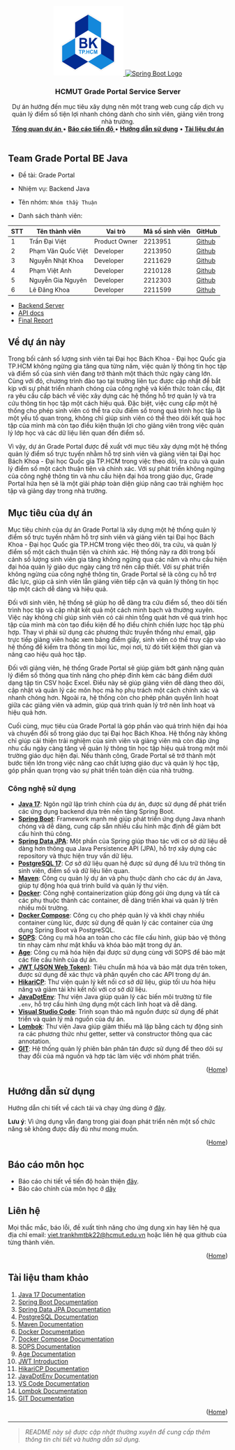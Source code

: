 <a id="readme-top"></a>

<!-- PROJECT LOGO -->
<br />
<div align="center">
  <a href="">
    <img src="hcmut.png" alt="HCMUT Logo" width="160" height="160">
    <img src="https://spring.io/img/spring-2.svg" alt="Spring Boot Logo" width="160" height="160">
  </a>

  <h3 align="center">HCMUT Grade Portal Service Server</h3>

  <p align="center">
    Dự án hướng đến mục tiêu xây dựng nên một trang web cung cấp dịch vụ quản lý điểm số tiện lợi nhanh chóng dành cho sinh viên, giảng viên  trong nhà trường.
    <br />
    <a href="#about-the-project"><strong>Tổng quan dự án </strong></a>
    •
    <a href="./reports/report.md"><strong>Báo cáo tiến độ </strong></a>
    •
    <a href="./docs/user-guide.md"><strong>Hướng dẫn sử dụng</strong></a>
    •
    <a href="./docs/document.md"><strong>Tài liệu dự án</strong></a>
    <br />
    <br />
  </p>
</div>

<!-- ABOUT MEMBER TEAM-->

## Team Grade Portal BE Java

- Đề tài: Grade Portal
- Nhiệm vụ: Backend Java
- Tên nhóm: `Nhóm thầy Thuận`

- Danh sách thành viên:

| STT | Tên thành viên     | Vai trò       | Mã số sinh viên | GitHub                                   |
| --- | ------------------ | ------------- | --------------- | ---------------------------------------- |
| 1   | Trần Đại Việt      | Product Owner | 2213951         | [Github](https://github.com/VietTranDai) |
| 2   | Phạm Văn Quốc Việt | Developer     | 2213950         | [Github](https://github.com/phaiHP)      |
| 3   | Nguyễn Nhật Khoa   | Developer     | 2211629         | [Github](https://github.com/Sherllgen)   |
| 4   | Phạm Việt Anh      | Developer     | 2210128         | [Github](https://github.com/vietank62)   |
| 5   | Nguyễn Gia Nguyên  | Developer     | 2212303         | [Github](https://github.com/NguyenBk22)  |
| 6   | Lê Đăng Khoa       | Developer     | 2211599         | [Github](https://github.com/thisIsKhoa)  |

- [Backend Server](https://a2-grade.thuanle.me/)
- [API docs](https://documenter.getpostman.com/view/36861276/2sAYJ1m3AX)
- [Final Report](./reports/mainReport/241_DA_CNPM.pdf)
<!-- ABOUT THE PROJECT -->

<a id="about-the-project"></a>

## Về dự án này

Trong bối cảnh số lượng sinh viên tại Đại học Bách Khoa - Đại học Quốc gia TP.HCM không ngừng gia tăng qua từng năm, việc quản lý thông tin học tập và điểm số của sinh viên đang trở thành một thách thức ngày càng lớn. Cùng với đó, chương trình đào tạo tại trường liên tục được cập nhật để bắt kịp với sự phát triển nhanh chóng của công nghệ và kiến thức toàn cầu, đặt ra yêu cầu cấp bách về việc xây dựng các hệ thống hỗ trợ quản lý và tra cứu thông tin học tập một cách hiệu quả. Đặc biệt, việc cung cấp một hệ thống cho phép sinh viên có thể tra cứu điểm số trong quá trình học tập là một yếu tố quan trọng, không chỉ giúp sinh viên có thể theo dõi kết quả học tập của mình mà còn tạo điều kiện thuận lợi cho giảng viên trong việc quản lý lớp học và các dữ liệu liên quan đến điểm số.

Vì vậy, dự án Grade Portal được đề xuất với mục tiêu xây dựng một hệ thống quản lý điểm số trực tuyến nhằm hỗ trợ sinh viên và giảng viên tại Đại học Bách Khoa - Đại học Quốc gia TP.HCM trong việc theo dõi, tra cứu và quản lý điểm số một cách thuận tiện và chính xác. Với sự phát triển không ngừng của công nghệ thông tin và nhu cầu hiện đại hóa trong giáo dục, Grade Portal hứa hẹn sẽ là một giải pháp toàn diện giúp nâng cao trải nghiệm học tập và giảng dạy trong nhà trường.

## Mục tiêu của dự án

Mục tiêu chính của dự án Grade Portal là xây dựng một hệ thống quản lý điểm số trực tuyến nhằm hỗ trợ sinh viên và giảng viên tại Đại học Bách Khoa - Đại học Quốc gia TP.HCM trong việc theo dõi, tra cứu, và quản lý điểm số một cách thuận tiện và chính xác. Hệ thống này ra đời trong bối cảnh số lượng sinh viên gia tăng không ngừng qua các năm và nhu cầu hiện đại hóa quản lý giáo dục ngày càng trở nên cấp thiết. Với sự phát triển không ngừng của công nghệ thông tin, Grade Portal sẽ là công cụ hỗ trợ đắc lực, giúp cả sinh viên lẫn giảng viên tiếp cận và quản lý thông tin học tập một cách dễ dàng và hiệu quả.

Đối với sinh viên, hệ thống sẽ giúp họ dễ dàng tra cứu điểm số, theo dõi tiến trình học tập và cập nhật kết quả một cách minh bạch và thường xuyên. Việc này không chỉ giúp sinh viên có cái nhìn tổng quát hơn về quá trình học tập của mình mà còn tạo điều kiện để họ điều chỉnh chiến lược học tập phù hợp. Thay vì phải sử dụng các phương thức truyền thống như email, gặp trực tiếp giảng viên hoặc xem bảng điểm giấy, sinh viên có thể truy cập vào hệ thống để kiểm tra thông tin mọi lúc, mọi nơi, từ đó tiết kiệm thời gian và nâng cao hiệu quả học tập.

Đối với giảng viên, hệ thống Grade Portal sẽ giúp giảm bớt gánh nặng quản lý điểm số thông qua tính năng cho phép đính kèm các bảng điểm dưới dạng tập tin CSV hoặc Excel. Điều này sẽ giúp giảng viên dễ dàng theo dõi, cập nhật và quản lý các môn học mà họ phụ trách một cách chính xác và nhanh chóng hơn. Ngoài ra, hệ thống còn cho phép phân quyền linh hoạt giữa các giảng viên và admin, giúp quá trình quản lý trở nên linh hoạt và hiệu quả hơn.

Cuối cùng, mục tiêu của Grade Portal là góp phần vào quá trình hiện đại hóa và chuyển đổi số trong giáo dục tại Đại học Bách Khoa. Hệ thống này không chỉ giúp cải thiện trải nghiệm của sinh viên và giảng viên mà còn đáp ứng nhu cầu ngày càng tăng về quản lý thông tin học tập hiệu quả trong một môi trường giáo dục hiện đại. Nếu thành công, Grade Portal sẽ trở thành một bước tiến lớn trong việc nâng cao chất lượng giáo dục và quản lý học tập, góp phần quan trọng vào sự phát triển toàn diện của nhà trường.

### Công nghệ sử dụng

<a id="built-with"></a>

- [**Java 17**](https://docs.oracle.com/en/java/javase/17/): Ngôn ngữ lập trình chính của dự án, được sử dụng để phát triển các ứng dụng backend dựa trên nền tảng Spring Boot.
- [**Spring Boot**](https://spring.io/projects/spring-boot): Framework mạnh mẽ giúp phát triển ứng dụng Java nhanh chóng và dễ dàng, cung cấp sẵn nhiều cấu hình mặc định để giảm bớt cấu hình thủ công.
- [**Spring Data JPA**](https://spring.io/projects/spring-data-jpa): Một phần của Spring giúp thao tác với cơ sở dữ liệu dễ dàng hơn thông qua Java Persistence API (JPA), hỗ trợ xây dựng các repository và thực hiện truy vấn dữ liệu.
- [**PostgreSQL 17**](https://www.postgresql.org/docs/17/): Cơ sở dữ liệu quan hệ được sử dụng để lưu trữ thông tin sinh viên, điểm số và dữ liệu liên quan.
- [**Maven**](https://maven.apache.org/guides/index.html): Công cụ quản lý dự án và phụ thuộc dành cho các dự án Java, giúp tự động hóa quá trình build và quản lý thư viện.
- [**Docker**](https://docs.docker.com/): Công nghệ containerization giúp đóng gói ứng dụng và tất cả các phụ thuộc thành các container, dễ dàng triển khai và quản lý trên nhiều môi trường.
- [**Docker Compose**](https://docs.docker.com/compose/): Công cụ cho phép quản lý và khởi chạy nhiều container cùng lúc, được sử dụng để quản lý các container của ứng dụng Spring Boot và PostgreSQL.
- [**SOPS**](https://github.com/mozilla/sops): Công cụ mã hóa an toàn cho các file cấu hình, giúp bảo vệ thông tin nhạy cảm như mật khẩu và khóa bảo mật trong dự án.
- [**Age**](https://github.com/FiloSottile/age): Công cụ mã hóa hiện đại được sử dụng cùng với SOPS để bảo mật các file cấu hình của dự án.
- [**JWT (JSON Web Token)**](https://jwt.io/introduction): Tiêu chuẩn mã hóa và bảo mật dựa trên token, được sử dụng để xác thực và phân quyền cho các API trong dự án.
- [**HikariCP**](https://github.com/brettwooldridge/HikariCP): Thư viện quản lý kết nối cơ sở dữ liệu, giúp tối ưu hóa hiệu năng và giảm tải khi kết nối với cơ sở dữ liệu.
- [**JavaDotEnv**](https://github.com/cdimascio/java-dotenv): Thư viện Java giúp quản lý các biến môi trường từ file `.env`, hỗ trợ cấu hình ứng dụng một cách linh hoạt và dễ dàng.
- [**Visual Studio Code**](https://code.visualstudio.com/docs): Trình soạn thảo mã nguồn được sử dụng để phát triển và quản lý mã nguồn của dự án.
- [**Lombok**](https://projectlombok.org/features/all): Thư viện Java giúp giảm thiểu mã lặp bằng cách tự động sinh ra các phương thức như getter, setter và constructor thông qua các annotation.
- [**GIT**](https://git-scm.com/doc): Hệ thống quản lý phiên bản phân tán được sử dụng để theo dõi sự thay đổi của mã nguồn và hợp tác làm việc với nhóm phát triển.

<p align="right">(<a href="#readme-top">Home</a>)</p>

<!-- USAGE -->

<a id="usage"></a>

## Hướng dẫn sử dụng

Hướng dẫn chi tiết về cách tải và chạy ứng dùng ở [đây](./docs/user-guide.md).

**Lưu ý**: Vì ứng dụng vẫn đang trong giai đoạn phát triển nên một số chức năng sẽ không được đầy đủ như mong muốn.

<p align="right">(<a href="#readme-top">Home</a>)</p>

## Báo cáo môn học

- Báo cáo chi tiết về tiến độ hoàn thiện [đây](./reports/report.md).
- Báo cáo chính của môn học ở [dây](./reports/mainReport/241_DA_CNPM.pdf)

## Liên hệ

Mọi thắc mắc, báo lỗi, đề xuất tính năng cho ứng dụng xin hay liên hệ qua địa chỉ email: viet.trankhmtbk22@hcmut.edu.vn hoặc liên hệ qua github của từng thành viên.

<p align="right">(<a href="#readme-top">Home</a>)</p>

<!-- ACKNOWLEDGMENTS -->

<a id="acknowledgments"></a>

## Tài liệu tham khảo

1. [Java 17 Documentation](https://docs.oracle.com/en/java/javase/17/)
2. [Spring Boot Documentation](https://docs.spring.io/spring-boot/docs/current/reference/htmlsingle/)
3. [Spring Data JPA Documentation](https://docs.spring.io/spring-data/jpa/docs/current/reference/html/)
4. [PostgreSQL Documentation](https://www.postgresql.org/docs/17/)
5. [Maven Documentation](https://maven.apache.org/guides/index.html)
6. [Docker Documentation](https://docs.docker.com/)
7. [Docker Compose Documentation](https://docs.docker.com/compose/)
8. [SOPS Documentation](https://github.com/mozilla/sops)
9. [Age Documentation](https://github.com/FiloSottile/age)
10. [JWT Introduction](https://jwt.io/introduction)
11. [HikariCP Documentation](https://github.com/brettwooldridge/HikariCP)
12. [JavaDotEnv Documentation](https://github.com/cdimascio/java-dotenv)
13. [VS Code Documentation](https://code.visualstudio.com/docs)
14. [Lombok Documentation](https://projectlombok.org/features/all)
15. [GIT Documentation](https://git-scm.com/doc)

<p align="right">(<a href="#readme-top">Home</a>)</p>

---

> _README này sẽ được cập nhật thường xuyên để cung cấp thêm thông tin chi tiết và hướng dẫn sử dụng._
